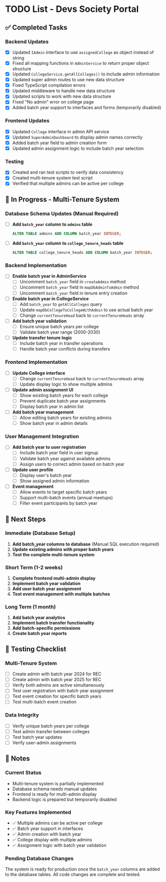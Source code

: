 # TODO List - Devs Society Portal

## ✅ Completed Tasks

### Backend Updates
- [x] Updated `IAdmin` interface to use `assignedCollege` as object instead of string
- [x] Fixed all mapping functions in `AdminService` to return proper object structure
- [x] Updated `CollegeService.getAllColleges()` to include admin information
- [x] Updated super admin routes to use new data structure
- [x] Fixed TypeScript compilation errors
- [x] Updated middleware to handle new data structure
- [x] Updated scripts to work with new data structure
- [x] Fixed "No admin" error on college page
- [x] Added batch year support to interfaces and forms (temporarily disabled)

### Frontend Updates
- [x] Updated `College` interface in admin API service
- [x] Updated `SuperAdminDashboard` to display admin names correctly
- [x] Added batch year field to admin creation form
- [x] Updated admin assignment logic to include batch year selection

### Testing
- [x] Created and ran test scripts to verify data consistency
- [x] Created multi-tenure system test script
- [x] Verified that multiple admins can be active per college

## 🔄 In Progress - Multi-Tenure System

### Database Schema Updates (Manual Required)
- [ ] **Add `batch_year` column to `admins` table**
  ```sql
  ALTER TABLE admins ADD COLUMN batch_year INTEGER;
  ```
- [ ] **Add `batch_year` column to `college_tenure_heads` table**
  ```sql
  ALTER TABLE college_tenure_heads ADD COLUMN batch_year INTEGER;
  ```

### Backend Implementation
- [ ] **Enable batch year in AdminService**
  - [ ] Uncomment `batch_year` field in `createAdmin` method
  - [ ] Uncomment `batch_year` field in `mapDbAdminToAdmin` method
  - [ ] Uncomment `batch_year` field in tenure entry creation
- [ ] **Enable batch year in CollegeService**
  - [ ] Add `batch_year` to `getAllColleges` query
  - [ ] Update `mapDbCollegeToCollegeWithAdmin` to use actual batch year
  - [ ] Change `currentTenureHead` back to `currentTenureHeads` array
- [ ] **Add batch year validation**
  - [ ] Ensure unique batch years per college
  - [ ] Validate batch year range (2000-2030)
- [ ] **Update transfer tenure logic**
  - [ ] Include batch year in transfer operations
  - [ ] Handle batch year conflicts during transfers

### Frontend Implementation
- [ ] **Update College interface**
  - [ ] Change `currentTenureHead` back to `currentTenureHeads` array
  - [ ] Update display logic to show multiple admins
- [ ] **Update admin assignment UI**
  - [ ] Show existing batch years for each college
  - [ ] Prevent duplicate batch year assignments
  - [ ] Display batch year in admin list
- [ ] **Add batch year management**
  - [ ] Allow editing batch years for existing admins
  - [ ] Show batch year in admin details

### User Management Integration
- [ ] **Add batch year to user registration**
  - [ ] Include batch year field in user signup
  - [ ] Validate batch year against available admins
  - [ ] Assign users to correct admin based on batch year
- [ ] **Update user profile**
  - [ ] Display user's batch year
  - [ ] Show assigned admin information
- [ ] **Event management**
  - [ ] Allow events to target specific batch years
  - [ ] Support multi-batch events (annual meetups)
  - [ ] Filter event participants by batch year

## 🎯 Next Steps

### Immediate (Database Setup)
1. **Add batch_year columns to database** (Manual SQL execution required)
2. **Update existing admins with proper batch years**
3. **Test the complete multi-tenure system**

### Short Term (1-2 weeks)
1. **Complete frontend multi-admin display**
2. **Implement batch year validation**
3. **Add user batch year assignment**
4. **Test event management with multiple batches**

### Long Term (1 month)
1. **Add batch year analytics**
2. **Implement batch transfer functionality**
3. **Add batch-specific permissions**
4. **Create batch year reports**

## 🧪 Testing Checklist

### Multi-Tenure System
- [ ] Create admin with batch year 2024 for REC
- [ ] Create admin with batch year 2025 for REC
- [ ] Verify both admins are active simultaneously
- [ ] Test user registration with batch year assignment
- [ ] Test event creation for specific batch years
- [ ] Test multi-batch event creation

### Data Integrity
- [ ] Verify unique batch years per college
- [ ] Test admin transfer between colleges
- [ ] Test batch year updates
- [ ] Verify user-admin assignments

## 📝 Notes

### Current Status
- Multi-tenure system is partially implemented
- Database schema needs manual updates
- Frontend is ready for multi-admin display
- Backend logic is prepared but temporarily disabled

### Key Features Implemented
- ✅ Multiple admins can be active per college
- ✅ Batch year support in interfaces
- ✅ Admin creation with batch year
- ✅ College display with multiple admins
- ✅ Assignment logic with batch year validation

### Pending Database Changes
The system is ready for production once the `batch_year` columns are added to the database tables. All code changes are complete and tested. 